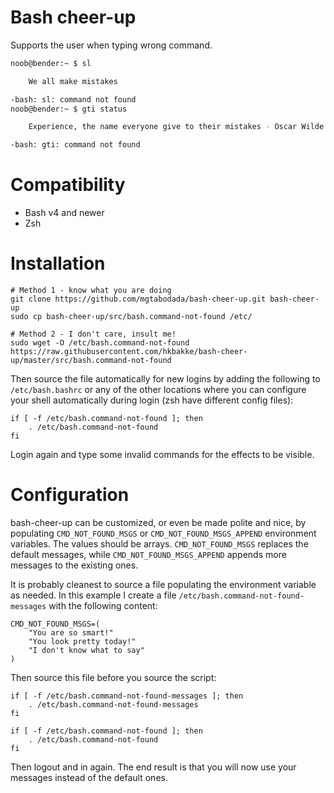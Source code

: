 # Bash cheer-up
Supports the user when typing wrong command.

```bash
noob@bender:~ $ sl

    We all make mistakes

-bash: sl: command not found
noob@bender:~ $ gti status

    Experience, the name everyone give to their mistakes - Oscar Wilde

-bash: gti: command not found
```

# Compatibility
* Bash v4 and newer
* Zsh

# Installation

    # Method 1 - know what you are doing
    git clone https://github.com/mgtabodada/bash-cheer-up.git bash-cheer-up
    sudo cp bash-cheer-up/src/bash.command-not-found /etc/

    # Method 2 - I don't care, insult me!
    sudo wget -O /etc/bash.command-not-found https://raw.githubusercontent.com/hkbakke/bash-cheer-up/master/src/bash.command-not-found

Then source the file automatically for new logins by adding the following to `/etc/bash.bashrc` or any of the other locations where you can configure your shell automatically during login (zsh have different config files):
```
if [ -f /etc/bash.command-not-found ]; then
    . /etc/bash.command-not-found
fi
```
Login again and type some invalid commands for the effects to be visible.

# Configuration
bash-cheer-up can be customized, or even be made polite and nice, by populating `CMD_NOT_FOUND_MSGS` or `CMD_NOT_FOUND_MSGS_APPEND` environment variables. The values should be arrays. `CMD_NOT_FOUND_MSGS` replaces the default messages, while `CMD_NOT_FOUND_MSGS_APPEND` appends more messages to the existing ones.

It is probably cleanest to source a file populating the environment variable as needed. In this example I create a file `/etc/bash.command-not-found-messages` with the following content:

    CMD_NOT_FOUND_MSGS=(
        "You are so smart!"
        "You look pretty today!"
        "I don't know what to say"
    )
    
Then source this file before you source the script:
```
if [ -f /etc/bash.command-not-found-messages ]; then
    . /etc/bash.command-not-found-messages
fi

if [ -f /etc/bash.command-not-found ]; then
    . /etc/bash.command-not-found
fi
```

Then logout and in again. The end result is that you will now use your messages instead of the default ones.
